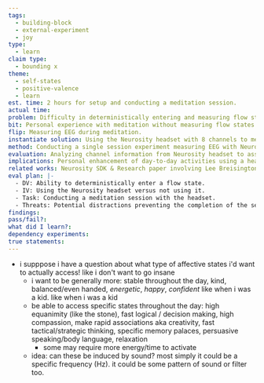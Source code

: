 ```yaml
---
tags:
  - building-block
  - external-experiment
  - joy
type:
  - learn
claim type:
  - bounding x
theme:
  - self-states
  - positive-valence
  - learn
est. time: 2 hours for setup and conducting a meditation session.
actual time: 
problem: Difficulty in deterministically entering and measuring flow states using EEG with Neurosity.
bit: Personal experience with meditation without measuring flow states using EEG.
flip: Measuring EEG during meditation.
instantiate solution: Using the Neurosity headset with 8 channels to measure EEG during meditation sessions.
method: Conducting a single session experiment measuring EEG with Neurosity headset, with plans for future extended experiments.
evaluation: Analyzing channel information from Neurosity headset to assess increase in ability to enter flow state during the session.
implications: Personal enhancement of day-to-day activities using a headset for flow state entry and future potential for manipulating EEG data to measure other states like Jhanic states.
related works: Neurosity SDK & Research paper involving Lee Breisington on focus states across the Jhanas.
eval plan: |-
  - DV: Ability to deterministically enter a flow state.
  - IV: Using the Neurosity headset versus not using it.
  - Task: Conducting a meditation session with the headset.
  - Threats: Potential distractions preventing the completion of the session.
findings:
pass/fail?:
what did I learn?:
dependency experiments:
true statements:
---
```


- i supppose i have a question about what type of affective states i'd want to actually access! like i don't want to go insane 
	- i want to be generally more:  stable throughout the day, kind, balanced/even handed, *energetic*, *happy*, *confident* like when i was a kid. like when i was a kid
	- be able to access specific states throughout the day: high equanimity (like the stone), fast logical / decision making, high compassion, make rapid associations aka creativity, fast tactical/strategic thinking, specific memory palaces, persuasive speaking/body language, relaxation
		- some may require more energy/time to activate
	- idea: can these be induced by sound? most simply it could be a specific frequency (Hz). it could be some pattern of sound or filter too. 